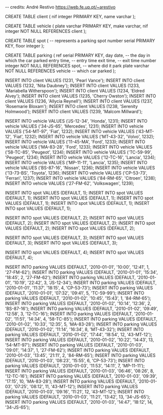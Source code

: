 -- credits: André Restivo https://web.fe.up.pt/~arestivo

CREATE TABLE client (
  nif integer PRIMARY KEY,
  name varchar
);

CREATE TABLE vehicle (
  plate varchar PRIMARY KEY,
  make varchar,
  nif integer NOT NULL REFERENCES client
);

CREATE TABLE spot (           -- represents a parking spot
  number serial PRIMARY KEY,
  floor integer
);

CREATE TABLE parking (
  ref serial PRIMARY KEY,
  day date,                  -- the day in which the car parked
  entry time,                -- entry time
  exit time,                 -- exit time
  number integer NOT NULL REFERENCES spot,   -- where did it park
  plate varchar NOT NULL REFERENCES vehicle  -- which car parked
);


INSERT INTO client
  VALUES (1231, 'Pearl Vance');
INSERT INTO client
  VALUES (1232, 'Nita Daubney');
INSERT INTO client
  VALUES (1233, 'Mariabella Witherspoon');
INSERT INTO client
  VALUES (1234, 'Eldred Alvey');
INSERT INTO client
  VALUES (1235, 'Cherry Owston');
INSERT INTO client
  VALUES (1236, 'Allycia Reynell');
INSERT INTO client
  VALUES (1237, 'Rosemarie Bloxam');
INSERT INTO client
  VALUES (1238, 'Serenity Holmwood');
INSERT INTO client
  VALUES (1239, 'Malcom Millward');

INSERT INTO vehicle
  VALUES ('JS-12-34', 'Honda', 1231);
INSERT INTO vehicle
  VALUES ('34-JS-65', 'Mercedes', 1231);
INSERT INTO vehicle
  VALUES ('54-MT-97', 'Fiat', 1232);
INSERT INTO vehicle
  VALUES ('43-MT-12', 'Fiat', 1232);
INSERT INTO vehicle
  VALUES ('MT-43-32', 'Volvo', 1232);
INSERT INTO vehicle
  VALUES ('11-45-MA', 'Ford', 1233);
INSERT INTO vehicle
  VALUES ('MA-83-28', 'Ford', 1233);
INSERT INTO vehicle
  VALUES ('58-TC-85', 'Peugeot', 1234);
INSERT INTO vehicle
  VALUES ('TC-59-99', 'Peugeot', 1234);
INSERT INTO vehicle
  VALUES ('12-TC-16', 'Lancia', 1234);
INSERT INTO vehicle
  VALUES ('MP-11-11', 'Lancia', 1235);
INSERT INTO vehicle
  VALUES ('BS-87-16', 'Nissan', 1236);
INSERT INTO vehicle
  VALUES ('13-73-BS', 'Toyota', 1236);
INSERT INTO vehicle
  VALUES ('CP-53-73', 'Ferrari', 1237);
INSERT INTO vehicle
  VALUES ('84-RM-65', 'Citroen', 1238);
INSERT INTO vehicle
  VALUES ('27-FM-62', 'Volkswagen', 1239);

INSERT INTO spot
  VALUES (DEFAULT, 1);
INSERT INTO spot
  VALUES (DEFAULT, 1);
INSERT INTO spot
  VALUES (DEFAULT, 1);
INSERT INTO spot
  VALUES (DEFAULT, 1);
INSERT INTO spot
  VALUES (DEFAULT, 1);
INSERT INTO spot
  VALUES (DEFAULT, 1);

INSERT INTO spot
  VALUES (DEFAULT, 2);
INSERT INTO spot
  VALUES (DEFAULT, 2);
INSERT INTO spot
  VALUES (DEFAULT, 2);
INSERT INTO spot
  VALUES (DEFAULT, 2);
INSERT INTO spot
  VALUES (DEFAULT, 2);

INSERT INTO spot
  VALUES (DEFAULT, 3);
INSERT INTO spot
  VALUES (DEFAULT, 3);
INSERT INTO spot
  VALUES (DEFAULT, 3);

INSERT INTO spot
  VALUES (DEFAULT, 4);
INSERT INTO spot
  VALUES (DEFAULT, 4);

INSERT INTO parking
  VALUES (DEFAULT, '2010-01-01', '10:00', '12:41', 1, '27-FM-62');
INSERT INTO parking
  VALUES (DEFAULT, '2010-01-01', '15:34', '18:45', 2, '27-FM-62');
INSERT INTO parking
  VALUES (DEFAULT, '2010-01-01', '10:19', '22:42', 3, 'JS-12-34');
INSERT INTO parking
  VALUES (DEFAULT, '2010-01-01', '11:37', '18:15', 4, 'CP-53-73');
INSERT INTO parking
  VALUES (DEFAULT, '2010-01-01', '07:32', '09:41', 5, 'TC-59-99');
INSERT INTO parking
  VALUES (DEFAULT, '2010-01-02', '10:45', '15:43', 1, '84-RM-65');
INSERT INTO parking
  VALUES (DEFAULT, '2010-01-02', '10:14', '12:36', 2, 'BS-87-16');
INSERT INTO parking
  VALUES (DEFAULT, '2010-01-02', '09:49', '12:58', 3, '12-TC-16');
INSERT INTO parking
  VALUES (DEFAULT, '2010-01-02', '11:51', '14:34', 4, '58-TC-85');
INSERT INTO parking
  VALUES (DEFAULT, '2010-01-02', '10:33', '12:35', 5, 'MA-83-28');
INSERT INTO parking
  VALUES (DEFAULT, '2010-01-02', '11:14', '16:34', 8, 'MT-43-32');
INSERT INTO parking
  VALUES (DEFAULT, '2010-01-02', '17:44', '18:54', 12, '43-MT-12');
INSERT INTO parking
  VALUES (DEFAULT, '2010-01-02', '10:22', '14:43', 13, '54-MT-97');
INSERT INTO parking
  VALUES (DEFAULT, '2010-01-03', '09:01', '14:37', 1, '27-FM-62');
INSERT INTO parking
  VALUES (DEFAULT, '2010-01-03', '13:45', '21:11', 2, '84-RM-65');
INSERT INTO parking
  VALUES (DEFAULT, '2010-01-03', '08:23', '15:55', 6, 'CP-53-73');
INSERT INTO parking
  VALUES (DEFAULT, '2010-01-03', '11:53', '14:11', 7, 'MP-11-11');
INSERT INTO parking
  VALUES (DEFAULT, '2010-01-03', '06:46', '08:26', 8, '12-TC-16');
INSERT INTO parking
  VALUES (DEFAULT, '2010-01-03', '09:39', '17:15', 10, 'MA-83-28');
INSERT INTO parking
  VALUES (DEFAULT, '2010-01-03', '07:25', '08:12', 11, '43-MT-12');
INSERT INTO parking
  VALUES (DEFAULT, '2010-01-03', '09:16', '11:21', 12, '43-MT-12');
INSERT INTO parking
  VALUES (DEFAULT, '2010-01-03', '11:21', '13:42', 13, '34-JS-65');
INSERT INTO parking
  VALUES (DEFAULT, '2010-01-03', '14:47', '18:12', 14, '34-JS-65');